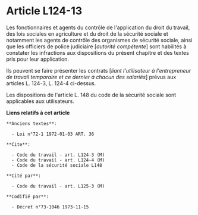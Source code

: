 # Article L124-13

Les fonctionnaires et agents du contrôle de l'application du droit du travail, des lois sociales en agriculture et du droit
de la sécurité sociale et notamment les agents de contrôle des organismes de sécurité sociale, ainsi que les officiers de
police judiciaire [*autorité compétente*] sont habilités à constater les infractions aux dispositions du présent chapitre et
des textes pris pour leur application.

Ils peuvent se faire présenter les contrats [*liant l'utilisateur à l'entrepreneur de travail temporaire et ce dernier à
chacun des salariés*] prévus aux articles L. 124-3, L. 124-4 ci-dessus.

Les dispositions de l'article L. 148 du code de la sécurité sociale sont applicables aux utilisateurs.

**Liens relatifs à cet article**

	**Anciens textes**:

	  - Loi n°72-1 1972-01-03 ART. 36

	**Cite**:

	  - Code du travail - art. L124-3 (M)
	  - Code du travail - art. L124-4 (M)
	  - Code de la sécurité sociale L148

	**Cité par**:

	  - Code du travail - art. L125-3 (M)

	**Codifié par**:

	  - Décret n°73-1046 1973-11-15
